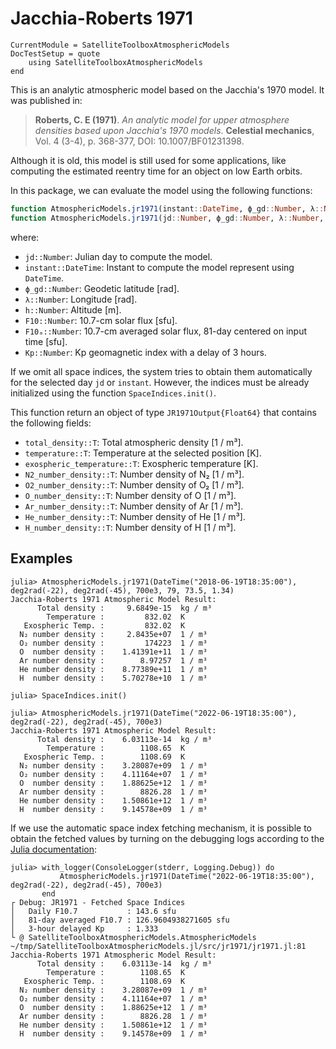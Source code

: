 Jacchia-Roberts 1971
====================

```@meta
CurrentModule = SatelliteToolboxAtmosphericModels
DocTestSetup = quote
    using SatelliteToolboxAtmosphericModels
end
```

This is an analytic atmospheric model based on the Jacchia's 1970 model. It was published
in:

> **Roberts, C. E (1971)**. *An analytic model for upper atmosphere densities based upon
> Jacchia's 1970 models*. **Celestial mechanics**, Vol. 4 (3-4), p. 368-377, DOI:
> 10.1007/BF01231398.

Although it is old, this model is still used for some applications, like computing the
estimated reentry time for an object on low Earth orbits.

In this package, we can evaluate the model using the following functions:

```julia
function AtmosphericModels.jr1971(instant::DateTime, ϕ_gd::Number, λ::Number, h::Number[, F10::Number, F10ₐ::Number, Kp::Number])
function AtmosphericModels.jr1971(jd::Number, ϕ_gd::Number, λ::Number, h::Number[, F10::Number, F10ₐ::Number, Kp::Number])
```

where:

- `jd::Number`: Julian day to compute the model.
- `instant::DateTime`: Instant to compute the model represent using `DateTime`.
- `ϕ_gd::Number`: Geodetic latitude [rad].
- `λ::Number`: Longitude [rad].
- `h::Number`: Altitude [m].
- `F10::Number`: 10.7-cm solar flux [sfu].
- `F10ₐ::Number`: 10.7-cm averaged solar flux, 81-day centered on input time [sfu].
- `Kp::Number`: Kp geomagnetic index with a delay of 3 hours.

If we omit all space indices, the system tries to obtain them automatically for the selected
day `jd` or `instant`. However, the indices must be already initialized using the function
`SpaceIndices.init()`.

This function return an object of type `JR1971Output{Float64}` that contains the following
fields:

- `total_density::T`: Total atmospheric density [1 / m³].
- `temperature::T`: Temperature at the selected position [K].
- `exospheric_temperature::T`: Exospheric temperature [K].
- `N2_number_density::T`: Number density of N₂ [1 / m³].
- `O2_number_density::T`: Number density of O₂ [1 / m³].
- `O_number_density::T`: Number density of O [1 / m³].
- `Ar_number_density::T`: Number density of Ar [1 / m³].
- `He_number_density::T`: Number density of He [1 / m³].
- `H_number_density::T`: Number density of H [1 / m³].

## Examples

```jldoctest
julia> AtmosphericModels.jr1971(DateTime("2018-06-19T18:35:00"), deg2rad(-22), deg2rad(-45), 700e3, 79, 73.5, 1.34)
Jacchia-Roberts 1971 Atmospheric Model Result:
      Total density :     9.6849e-15  kg / m³
        Temperature :         832.02  K
   Exospheric Temp. :         832.02  K
  N₂ number density :     2.8435e+07  1 / m³
  O₂ number density :         174223  1 / m³
  O  number density :    1.41391e+11  1 / m³
  Ar number density :        8.97257  1 / m³
  He number density :    8.77389e+11  1 / m³
  H  number density :    5.70278e+10  1 / m³
```

```julia-repl
julia> SpaceIndices.init()

julia> AtmosphericModels.jr1971(DateTime("2022-06-19T18:35:00"), deg2rad(-22), deg2rad(-45), 700e3)
Jacchia-Roberts 1971 Atmospheric Model Result:
      Total density :    6.03113e-14  kg / m³
        Temperature :        1108.65  K
   Exospheric Temp. :        1108.69  K
  N₂ number density :    3.28087e+09  1 / m³
  O₂ number density :    4.11164e+07  1 / m³
  O  number density :    1.88625e+12  1 / m³
  Ar number density :        8826.28  1 / m³
  He number density :    1.50861e+12  1 / m³
  H  number density :    9.14578e+09  1 / m³
```

If we use the automatic space index fetching mechanism, it is possible to obtain the fetched
values by turning on the debugging logs according to the [Julia
documentation](https://docs.julialang.org/en/v1/stdlib/Logging/):

```julia-repl
julia> with_logger(ConsoleLogger(stderr, Logging.Debug)) do
           AtmosphericModels.jr1971(DateTime("2022-06-19T18:35:00"), deg2rad(-22), deg2rad(-45), 700e3)
       end
┌ Debug: JR1971 - Fetched Space Indices
│   Daily F10.7           : 143.6 sfu
│   81-day averaged F10.7 : 126.9604938271605 sfu
│   3-hour delayed Kp     : 1.333
└ @ SatelliteToolboxAtmosphericModels.AtmosphericModels ~/tmp/SatelliteToolboxAtmosphericModels.jl/src/jr1971/jr1971.jl:81
Jacchia-Roberts 1971 Atmospheric Model Result:
      Total density :    6.03113e-14  kg / m³
        Temperature :        1108.65  K
   Exospheric Temp. :        1108.69  K
  N₂ number density :    3.28087e+09  1 / m³
  O₂ number density :    4.11164e+07  1 / m³
  O  number density :    1.88625e+12  1 / m³
  Ar number density :        8826.28  1 / m³
  He number density :    1.50861e+12  1 / m³
  H  number density :    9.14578e+09  1 / m³
```
